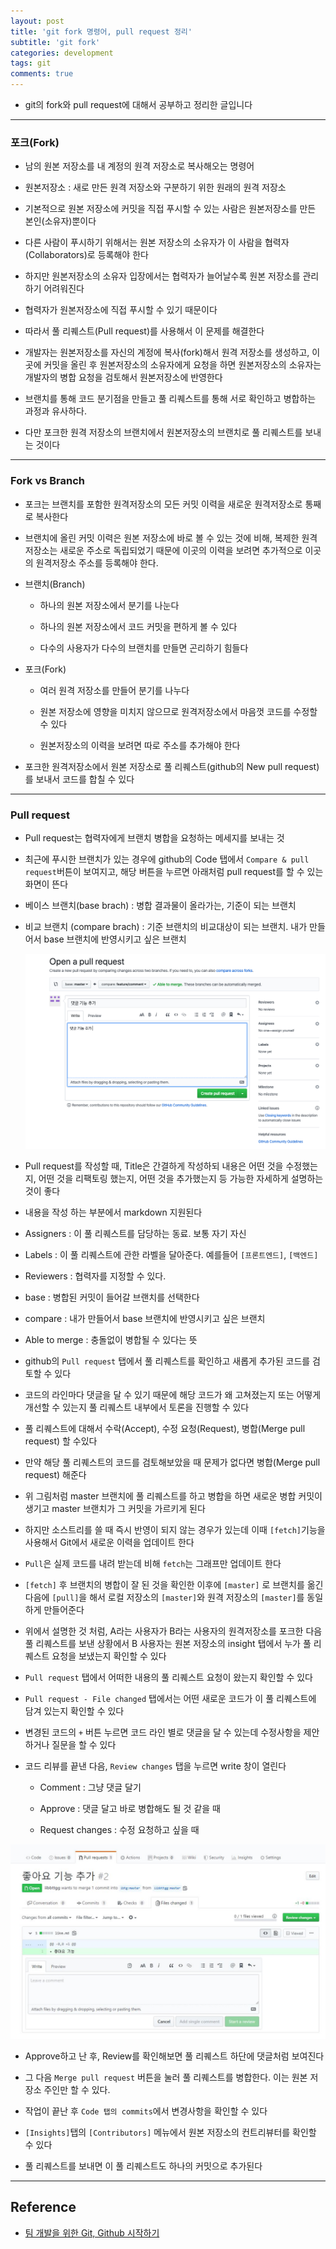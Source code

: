 ```yaml
---
layout: post
title: 'git fork 명령어, pull request 정리'
subtitle: 'git fork'
categories: development
tags: git
comments: true
---
```


- git의 fork와 pull request에 대해서 공부하고 정리한 글입니다

---

### 포크(Fork)

- 남의 원본 저장소를 내 계정의 원격 저장소로 복사해오는 명령어

- 원본저장소 : 새로 만든 원격 저장소와 구분하기 위한 원래의 원격 저장소

- 기본적으로 원본 저장소에 커밋을 직접 푸시할 수 있는 사람은 원본저장소를 만든 본인(소유자)뿐이다

- 다른 사람이 푸시하기 위해서는 원본 저장소의 소유자가 이 사람을 협력자(Collaborators)로 등록해야 한다

- 하지만 원본저장소의 소유자 입장에서는 협력자가 늘어날수록 원본 저장소를 관리하기 어려워진다

- 협력자가 원본저장소에 직접 푸시할 수 있기 때문이다

- 따라서 풀 리퀘스트(Pull request)를 사용해서 이 문제를 해결한다

- 개발자는 원본저장소를 자신의 계정에 복사(fork)해서 원격 저장소를 생성하고, 이 곳에 커밋을 올린 후 원본저장소의 소유자에게 요청을 하면 원본저장소의 소유자는 개발자의 병합 요청을 검토해서 원본저장소에 반영한다

- 브랜치를 통해 코드 분기점을 만들고 풀 리퀘스트를 통해 서로 확인하고 병합하는 과정과 유사하다.

- 다만 포크한 원격 저장소의 브랜치에서 원본저장소의 브랜치로 풀 리퀘스트를 보내는 것이다

---

### Fork vs Branch

- 포크는 브랜치를 포함한 원격저장소의 모든 커밋 이력을 새로운 원격저장소로 통째로 복사한다

- 브랜치에 올린 커밋 이력은 원본 저장소에 바로 볼 수 있는 것에 비해, 복제한 원격 저장소는 새로운 주소로 독립되었기 때문에 이곳의 이력을 보려면 추가적으로 이곳의 원격저장소 주소를 등록해야 한다.

- 브랜치(Branch)

  - 하나의 원본 저장소에서 분기를 나눈다

  - 하나의 원본 저장소에서 코드 커밋을 편하게 볼 수 있다

  - 다수의 사용자가 다수의 브랜치를 만들면 곤리하기 힘들다

- 포크(Fork)

  - 여러 원격 저장소를 만들어 분기를 나누다

  - 원본 저장소에 영향을 미치지 않으므로
    원격저장소에서 마음껏 코드를 수정할 수 있다

  - 원본저장소의 이력을 보려면 따로 주소를 추가해야 한다

- 포크한 원격저장소에서 원본 저장소로 풀 리퀘스트(github의 New pull request)를 보내서 코드를 합칠 수 있다

---

### Pull request

- Pull request는 협력자에게 브랜치 병합을 요청하는 메세지를 보내는 것

- 최근에 푸시한 브랜치가 있는 경우에 github의 Code 탭에서 `Compare & pull request`버튼이 보여지고, 해당 버튼을 누르면 아래처럼 pull request를 할 수 있는 화면이 뜬다 

- 베이스 브랜치(base brach) : 병합 결과물이 올라가는, 기준이 되는 브랜치

- 비교 브랜치 (compare brach) : 기준 브랜치의 비교대상이 되는 브랜치. 내가 만들어서 base 브랜치에 반영시키고 싶은 브랜치

  <img src = "https://github.com/ibtg/ibtg.github.io/blob/master/assets/img/post_img/2020-08-02-git-branch-merge9.png?raw=true">

- Pull request를 작성할 때, Title은 간결하게 작성하되 내용은 어떤 것을 수정했는지, 어떤 것을 리팩토링 했는지, 어떤 것을 추가했는지 등 가능한 자세하게 설명하는 것이 좋다

- 내용을 작성 하는 부분에서 markdown 지원된다

- Assigners : 이 풀 리퀘스트를 담당하는 동료. 보통 자기 자신

- Labels : 이 풀 리퀘스트에 관한 라벨을 달아준다. 예를들어 `[프론트엔드]`, `[백엔드]`

- Reviewers : 협력자를 지정할 수 있다.

- base : 병합된 커밋이 들어갈 브랜치를 선택한다

- compare : 내가 만들어서 base 브랜치에 반영시키고 싶은 브랜치

- Able to merge : 충돌없이 병합될 수 있다는 뜻


- github의 `Pull request` 탭에서 풀 리퀘스트를 확인하고 새롭게 추가된 코드를 검토할 수 있다

- 코드의 라인마다 댓글을 달 수 있기 때문에 해당 코드가 왜 고쳐졌는지 또는 어떻게 개선할 수 있는지 풀 리퀘스트 내부에서 토론을 진행할 수 있다

- 풀 리퀘스트에 대해서 수락(Accept), 수정 요청(Request), 병합(Merge pull request) 할 수있다

- 만약 해당 풀 리퀘스트의 코드를 검토해보았을 때 문제가 없다면 병합(Merge pull request) 해준다

- 위 그림처럼 master 브랜치에 풀 리퀘스트를 하고 병합을 하면 새로운 병합 커밋이 생기고 master 브랜치가 그 커밋을 가르키게 된다

- 하지만 소스트리를 쓸 때 즉시 반영이 되지 않는 경우가 있는데 이때 `[fetch]`기능을 사용해서 Git에서 새로운 이력을 업데이트 한다

- `Pull`은 실제 코드를 내려 받는데 비해 `fetch`는 그래프만 업데이트 한다

- `[fetch]` 후 브랜치의 병합이 잘 된 것을 확인한 이후에 `[master]` 로 브랜치를 옮긴다음에 `[pull]`을 해서 로컬 저장소의 `[master]`와 원격 저장소의 `[master]`를 동일하게 만들어준다

- 위에서 설명한 것 처럼, A라는 사용자가 B라는 사용자의 원격저장소를 포크한 다음 풀 리퀘스트를 보낸 상황에서 B 사용자는 원본 저장소의 insight 탭에서 누가 풀 리퀘스트 요청을 보냈는지 확인할 수 있다

- `Pull request` 탭에서 어떠한 내용의 풀 리퀘스트 요청이 왔는지 확인할 수 있다

* `Pull request - File changed` 탭에서는 어떤 새로운 코드가 이 풀 리퀘스트에 담겨 있는지 확인할 수 있다

* 변경된 코드의 `+` 버튼 누르면 코드 라인 별로 댓글을 달 수 있는데 수정사항을 제안하거나 질문을 할 수 있다

* 코드 리뷰를 끝낸 다음, `Review changes` 탭을 누르면 write 창이 열린다

  - Comment : 그냥 댓글 달기

  - Approve : 댓글 달고 바로 병합해도 될 것 같을 때

  - Request changes : 수정 요청하고 싶을 때

<img src="https://github.com/ibtg/ibtg.github.io/blob/master/assets/img/post_img/2020-08-03-git-fork-merge.png?raw=true">

- Approve하고 난 후, Review를 확인해보면 풀 리퀘스트 하단에 댓글처럼 보여진다

- 그 다음 `Merge pull request` 버튼을 눌러 풀 리퀘스트를 병합한다. 이는 원본 저장소 주인만 할 수 있다.

- 작업이 끝난 후 `Code 탭의 commits`에서 변경사항을 확인할 수 있다

- `[Insights]`탭의 `[Contributors]` 메뉴에서 원본 저장소의 컨트리뷰터를 확인할 수 있다

- 풀 리퀘스트를 보내면 이 풀 리퀘스트도 하나의 커밋으로 추가된다

---

## Reference

- [팀 개발을 위한 Git, Github 시작하기](http://www.yes24.com/Product/Goods/85382769)
